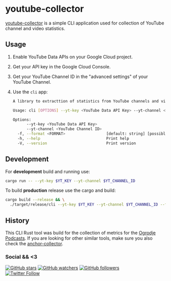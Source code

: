 # youtube-collector

[youtube-collector] is a simple CLI application used for collection of YouTube channel and video statistics.

## Usage

1. Enable YouTube Data APIs on your Google Cloud project.
2. Get your API key in the Google Cloud Console.
3. Get your YouTube Channel ID in the "advanced settings" of your YouTube Channel.
4. Use the `cli` app:

    ```bash
    A library to extracttion of statistics from YouTube channels and videos.
    
    Usage: cli [OPTIONS] --yt-key <YouTube Data API Key> --yt-channel <YouTube Channel ID>
    
    Options:
          --yt-key <YouTube Data API Key>
          --yt-channel <YouTube Channel ID>
      -f, --format <FORMAT>                  [default: string] [possible values: string, json, csv]
      -h, --help                             Print help
      -V, --version                          Print version
    ```

## Development

For **development** build and running use:
```bash
cargo run -- --yt-key $YT_KEY --yt-channel $YT_CHANNEL_ID
```

To build **production** release use the cargo and build:
```bash
cargo build --release && \
  ./target/release/cli --yt-key $YT_KEY --yt-channel $YT_CHANNEL_ID --format json
```

## History

This CLI Rust tool was build for the collection of metrics for the [Ogrodje Podcasts](https://podcasts.apple.com/si/podcast/ogrodje/id1623611047). 
If you are looking for other similar tools, make sure you also check the [anchor-collector](https://github.com/otobrglez/anchor-collector).

### Social && <3
[![GitHub stars](https://img.shields.io/github/stars/otobrglez/youtube-collector.svg?style=social&label=Star)](https://github.com/otobrglez/youtube-collector) 
[![GitHub watchers](https://img.shields.io/github/watchers/otobrglez/youtube-collector.svg?style=social&label=Watch)](https://github.com/otobrglez/youtube-collector) 
[![GitHub followers](https://img.shields.io/github/followers/otobrglez.svg?style=social&label=Follow)](https://github.com/otobrglez/youtube-collector)  
[![Twitter Follow](https://img.shields.io/twitter/follow/otobrglez.svg?style=social)](https://twitter.com/otobrglez)

[youtube-collector]: https://github.com/otobrglez/youtube-collector
